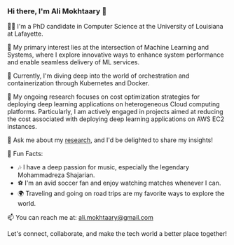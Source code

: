 ### Hi there, I'm Ali Mokhtaary 👋

👨‍💻 I'm a PhD candidate in Computer Science at the University of Louisiana at Lafayette.

🤖 My primary interest lies at the intersection of Machine Learning and Systems, where I explore innovative ways to enhance system performance and enable seamless delivery of ML services.

🐳 Currently, I'm diving deep into the world of orchestration and containerization through Kubernetes and Docker.

🚀 My ongoing research focuses on cost optimization strategies for deploying deep learning applications on heterogeneous Cloud computing platforms. Particularly, I am actively engaged in projects aimed at reducing the cost associated with deploying deep learning applications on AWS EC2 instances. 

💬 Ask me about my [research](research), and I'd be delighted to share my insights! 

🎵 Fun Facts:
   - 🎶 I have a deep passion for music, especially the legendary Mohammadreza Shajarian.
   - ⚽ I'm an avid soccer fan and enjoy watching matches whenever I can.
   - 🌍 Traveling and going on road trips are my favorite ways to explore the world.

📫 You can reach me at: ali.mokhtaary@gmail.com

Let's connect, collaborate, and make the tech world a better place together!
